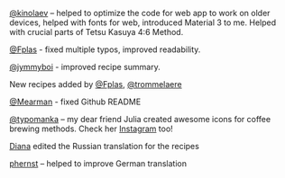 [@kinolaev](https://github.com/kinolaev) – helped to optimize the code for web app to work on older devices, helped with fonts for web, introduced Material 3 to me. Helped with crucial parts of Tetsu Kasuya 4:6 Method.

[@Fplas](https://github.com/Fplas) - fixed multiple typos, improved readability.

[@jymmyboi](https://github.com/jymmyboi) - improved recipe summary.

New recipes added by [@Fplas](https://github.com/Fplas), [@trommelaere](https://github.com/trommelaere)

[@Mearman](https://github.com/Mearman) - fixed Github README

[@typomanka](https://github.com/typomanka) – my dear friend Julia created awesome icons for coffee brewing methods. Check her [Instagram](https://www.instagram.com/typomanka/) too!

[Diana](https://diana.karliner.pro/) edited the Russian translation for the recipes

[phernst](https://github.com/phernst) – helped to improve German translation